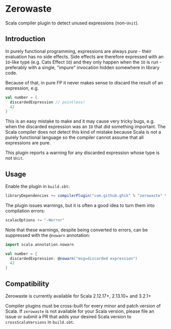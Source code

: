 # Zerowaste

Scala compiler plugin to detect unused expressions (non-`Unit`).

## Introduction

In purely functional programming, expressions are always _pure_ - their evaluation has no side effects.
Side effects are therefore expressed with an `IO`-like type (e.g. Cats Effect `IO`) and they only happen when
the `IO` is run - preferably with a single, "impure" invocation hidden somewhere in library code.

Because of that, in pure FP it never makes sense to discard the result of an expression, e.g.

```scala
val number = {
  discardedExpression // pointless!
  42
}
```

This is an easy mistake to make and it may cause very tricky bugs, e.g. when the discarded expression
was an `IO` that did something important. The Scala compiler does not detect this kind of mistake because Scala
is not a purely functional language so the compiler cannot assume that all expressions are pure.

This plugin reports a warning for any discarded expression whose type is not `Unit`.

## Usage

Enable the plugin in `build.sbt`:

```scala
libraryDependencies += compilerPlugin("com.github.ghik" % "zerowaste" % "<version>" cross CrossVersion.full)
```

The plugin issues warnings, but it is often a good idea to turn them into compilation errors:

```scala
scalacOptions += "-Werror"
```

Note that these warnings, despite being converted to errors, can be suppressed with the `@nowarn` annotation:

```scala
import scala.annotation.nowarn

val number = {
  discardedExpression: @nowarn("msg=discarded expression")
  42
}
```

## Compatibility

Zerowaste is currently available for Scala 2.12.17+, 2.13.10+ and 3.2.1+

Compiler plugins must be cross-built for every minor and patch version of Scala. If `zerowaste` is not available for your Scala version, please file an issue or submit a PR that adds your desired Scala version to `crossScalaVersions` in `build.sbt`.
